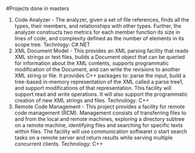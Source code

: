 #Projects done in masters
1. Code Analyzer - The analyzer, given a set of file references, finds all the types, their members, 
                   and relationships with other types. Further, the analyzer constructs two metrics for each member function
                   its size in lines of code, and complexity defined as the number of elements in its scope tree.
                   Technlogy: C#.NET
2. XML Document Model - This provides an XML parsing facility that reads XML strings or text files, builds a Document object 
                        that can be queried for information about the XML contents, supports programmatic modification of the
                        Document, and can write the revisions to another XML string or file. 
                        It provides C++ packages to: parse the input, build a tree-based in-memory representation of the XML 
                        called a parse tree1, and support modifications of that representation. 
                        This facility will support read and write operations. It will also support the programmatic creation 
                        of new XML strings and files.
                        Technology: C++
3. Remote Code Management - This project provides a facility for remote code management (RCM). 
                            Management consists of transferring files to and from the local and remote machines, 
                            exploring a directory subtree on a remote machine, identifying files and searching for 
                            specific texts within files. The facility will use communication softwaret o start search 
                            tasks on a remote server and return results while serving multiple concurrent clients.
                            Technology: C++
